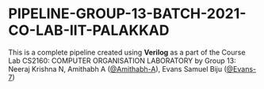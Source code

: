# PIPELINE-GROUP-13-BATCH-2021-CO-LAB-IIT-PALAKKAD

This is a complete pipeline created using **Verilog** as a part of the Course Lab CS2160: COMPUTER ORGANISATION LABORATORY
by Group 13: Neeraj Krishna N, Amithabh A ([@Amithabh-A](https://github.com/Amithabh-A)), Evans Samuel Biju ([@Evans-7](https://github.com/Evans-7))
